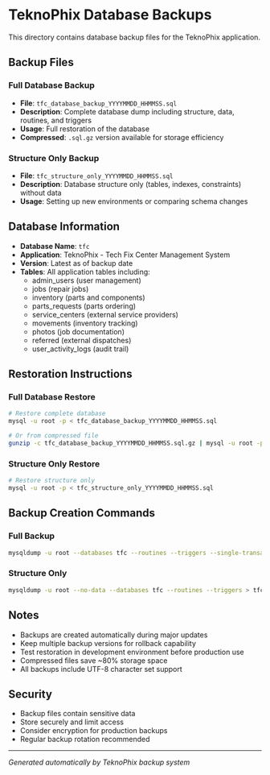 # TeknoPhix Database Backups

This directory contains database backup files for the TeknoPhix application.

## Backup Files

### Full Database Backup
- **File**: `tfc_database_backup_YYYYMMDD_HHMMSS.sql`
- **Description**: Complete database dump including structure, data, routines, and triggers
- **Usage**: Full restoration of the database
- **Compressed**: `.sql.gz` version available for storage efficiency

### Structure Only Backup
- **File**: `tfc_structure_only_YYYYMMDD_HHMMSS.sql`
- **Description**: Database structure only (tables, indexes, constraints) without data
- **Usage**: Setting up new environments or comparing schema changes

## Database Information

- **Database Name**: `tfc`
- **Application**: TeknoPhix - Tech Fix Center Management System
- **Version**: Latest as of backup date
- **Tables**: All application tables including:
  - admin_users (user management)
  - jobs (repair jobs)
  - inventory (parts and components)
  - parts_requests (parts ordering)
  - service_centers (external service providers)
  - movements (inventory tracking)
  - photos (job documentation)
  - referred (external dispatches)
  - user_activity_logs (audit trail)

## Restoration Instructions

### Full Database Restore
```bash
# Restore complete database
mysql -u root -p < tfc_database_backup_YYYYMMDD_HHMMSS.sql

# Or from compressed file
gunzip -c tfc_database_backup_YYYYMMDD_HHMMSS.sql.gz | mysql -u root -p
```

### Structure Only Restore
```bash
# Restore structure only
mysql -u root -p < tfc_structure_only_YYYYMMDD_HHMMSS.sql
```

## Backup Creation Commands

### Full Backup
```bash
mysqldump -u root --databases tfc --routines --triggers --single-transaction --lock-tables=false --add-drop-database --complete-insert --extended-insert --comments > tfc_database_backup_$(date +%Y%m%d_%H%M%S).sql
```

### Structure Only
```bash
mysqldump -u root --no-data --databases tfc --routines --triggers > tfc_structure_only_$(date +%Y%m%d_%H%M%S).sql
```

## Notes

- Backups are created automatically during major updates
- Keep multiple backup versions for rollback capability
- Test restoration in development environment before production use
- Compressed files save ~80% storage space
- All backups include UTF-8 character set support

## Security

- Backup files contain sensitive data
- Store securely and limit access
- Consider encryption for production backups
- Regular backup rotation recommended

---
*Generated automatically by TeknoPhix backup system*

